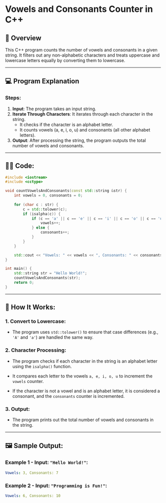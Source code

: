 # Vowels and Consonants Counter in C++

## 📝 **Overview**

This C++ program counts the number of vowels and consonants in a given string. It filters out any non-alphabetic characters and treats uppercase and lowercase letters equally by converting them to lowercase.

---

## 💻 **Program Explanation**

### **Steps**:
1. **Input**: The program takes an input string.
2. **Iterate Through Characters**: It iterates through each character in the string.
   - It checks if the character is an alphabet letter.
   - It counts vowels (a, e, i, o, u) and consonants (all other alphabet letters).
3. **Output**: After processing the string, the program outputs the total number of vowels and consonants.

---

## 🧑‍💻 **Code:**

```cpp
#include <iostream>
#include <cctype>

void countVowelsAndConsonants(const std::string &str) {
    int vowels = 0, consonants = 0;
    
    for (char c : str) {
        c = std::tolower(c);
        if (isalpha(c)) {
            if (c == 'a' || c == 'e' || c == 'i' || c == 'o' || c == 'u') {
                vowels++;
            } else {
                consonants++;
            }
        }
    }

    std::cout << "Vowels: " << vowels << ", Consonants: " << consonants << std::endl;
}

int main() {
    std::string str = "Hello World!";
    countVowelsAndConsonants(str);
    return 0;
}
```

---
## 🚀 How It Works:
### 1. Convert to Lowercase:
- The program uses `std::tolower()` to ensure that case differences (e.g., `'A'` and `'a'`) are handled the same way.

### 2. Character Processing:
- The program checks if each character in the string is an alphabet letter using the `isalpha()` function.

- It compares each letter to the vowels `a, e, i, o, u` to increment the `vowels` counter.

- If the character is not a vowel and is an alphabet letter, it is considered a consonant, and the `consonants` counter is incremented.

### 3. Output:
- The program prints out the total number of vowels and consonants in the string.


---
## 🖼️ Sample Output:
### Example 1 - Input: `"Hello World!"`:
```yaml
Vowels: 3, Consonants: 7
```

### Example 2 - Input: `"Programming is Fun!"`:
```yaml
Vowels: 6, Consonants: 10
```
